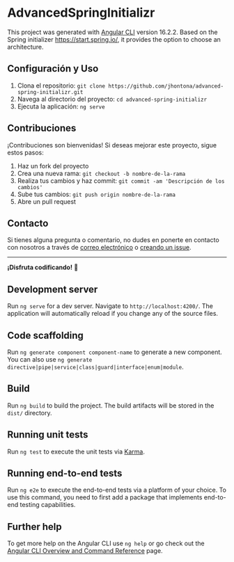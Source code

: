 # AdvancedSpringInitializr

This project was generated with [Angular CLI](https://github.com/angular/angular-cli) version 16.2.2.
Based on the Spring initializer https://start.spring.io/, it provides the option to choose an architecture.

## Configuración y Uso

1. Clona el repositorio: `git clone https://github.com/jhontona/advanced-spring-initializr.git`
2. Navega al directorio del proyecto: `cd advanced-spring-initializr`
4. Ejecuta la aplicación: `ng serve`

## Contribuciones

¡Contribuciones son bienvenidas! Si deseas mejorar este proyecto, sigue estos pasos:

1. Haz un fork del proyecto
2. Crea una nueva rama: `git checkout -b nombre-de-la-rama`
3. Realiza tus cambios y haz commit: `git commit -am 'Descripción de los cambios'`
4. Sube tus cambios: `git push origin nombre-de-la-rama`
5. Abre un pull request

## Contacto

Si tienes alguna pregunta o comentario, no dudes en ponerte en contacto con nosotros a través de [correo electrónico](mailto:contacto@jhontona.com) o [creando un issue](https://github.com/jhontona/advanced-spring-initializr/issues).

---

**¡Disfruta codificando!** 🚀

## Development server

Run `ng serve` for a dev server. Navigate to `http://localhost:4200/`. The application will automatically reload if you change any of the source files.

## Code scaffolding

Run `ng generate component component-name` to generate a new component. You can also use `ng generate directive|pipe|service|class|guard|interface|enum|module`.

## Build

Run `ng build` to build the project. The build artifacts will be stored in the `dist/` directory.

## Running unit tests

Run `ng test` to execute the unit tests via [Karma](https://karma-runner.github.io).

## Running end-to-end tests

Run `ng e2e` to execute the end-to-end tests via a platform of your choice. To use this command, you need to first add a package that implements end-to-end testing capabilities.

## Further help

To get more help on the Angular CLI use `ng help` or go check out the [Angular CLI Overview and Command Reference](https://angular.io/cli) page.
